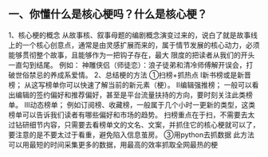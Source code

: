 ## 一、你懂什么是核心梗吗？什么是核心梗？
1、核心梗的概念
从故事核、叙事母题的编剧概念演变过来的，说白了就是故事线上的一个核心创意点，通常是由灵感扩展而来的，属于情节发展的核心动力，必须能够贯彻整个故事，且能够作为一把钩子存在，最大 限度的把读者从我们的开头一直勾到结尾。
例如：
神雕侠侣（师徒恋）：浪子徒弟和清冷师傅解开误会，打破世俗禁忌的养成系爱情。
2、总结梗的方法
①扫榜+抓热点
Ⅰ新书榜或是新晋榜；
从这写榜单你可以快速了解当前的新元素（梗）。
Ⅱ编辑强推榜；
一般可以看出编辑的签约偏好和推荐偏好，甚至是平台流量扶持的方向，要时刻关注此类榜单。
Ⅲ动态榜单；
例如订阅榜、收藏榜，一般属于几个小时一更新的类型，这类榜单可以告诉我们读者有哪些偏好和市场的趋势。
扫榜重点在于扫，不需要去太过钻研细节内容，只需要去看榜单文的文名、文案，并抓住它的核心梗就可以了，要注意的是不要太过于看重，避免陷入信息茧房。
③用python去抓数据
此方法可以用最短的时间采集更多的数据，用最高的效率抓取全网最热的梗